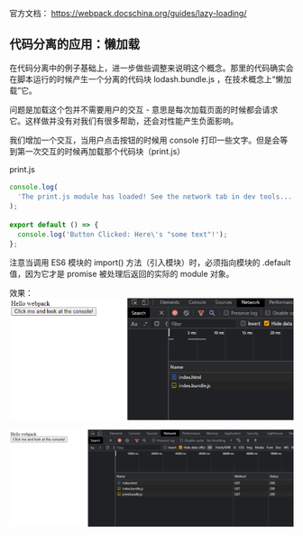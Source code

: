 
官方文档：
https://webpack.docschina.org/guides/lazy-loading/

## 代码分离的应用：懒加载
在代码分离中的例子基础上，进一步做些调整来说明这个概念。那里的代码确实会在脚本运行的时候产生一个分离的代码块 lodash.bundle.js ，在技术概念上“懒加载”它。

问题是加载这个包并不需要用户的交互 - 意思是每次加载页面的时候都会请求它。这样做并没有对我们有很多帮助，还会对性能产生负面影响。

我们增加一个交互，当用户点击按钮的时候用 console 打印一些文字。但是会等到第一次交互的时候再加载那个代码块（print.js）

print.js
```javaScript
console.log(
  'The print.js module has loaded! See the network tab in dev tools...'
);

export default () => {
  console.log('Button Clicked: Here\'s "some text"!');
};
```


注意当调用 ES6 模块的 import() 方法（引入模块）时，必须指向模块的 .default 值，因为它才是 promise 被处理后返回的实际的 module 对象。

效果：
![](./懒加载-1.png)

![](./懒加载-2.png)